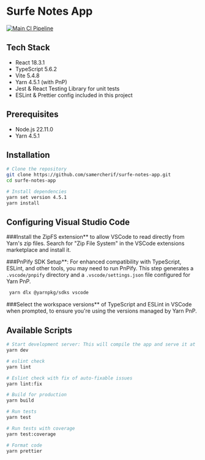 # Surfe Notes App

[![Main CI Pipeline](https://github.com/samercherif/surfe-notes-app/actions/workflows/main.yml/badge.svg)](https://github.com/samercherif/surfe-notes-app/actions/workflows/main.yml)

## Tech Stack

- React 18.3.1
- TypeScript 5.6.2
- Vite 5.4.8
- Yarn 4.5.1 (with PnP)
- Jest & React Testing Library for unit tests
- ESLint & Prettier config included in this project

## Prerequisites

- Node.js 22.11.0
- Yarn 4.5.1

## Installation

```bash
# Clone the repository
git clone https://github.com/samercherif/surfe-notes-app.git
cd surfe-notes-app

# Install dependencies
yarn set version 4.5.1
yarn install
```

## Configuring Visual Studio Code

###Install the ZipFS extension** to allow VSCode to read directly from Yarn's zip files. Search for "Zip File System" in the VSCode extensions marketplace and install it.

###PnPify SDK Setup**: For enhanced compatibility with TypeScript, ESLint, and other tools, you may need to run PnPify. This step generates a `.vscode/pnpify` directory and a `.vscode/settings.json` file configured for Yarn PnP.
  ```bash
   yarn dlx @yarnpkg/sdks vscode
   ```

###Select the workspace versions** of TypeScript and ESLint in VSCode when prompted, to ensure you're using the versions managed by Yarn PnP.

## Available Scripts

```bash
# Start development server: This will compile the app and serve it at `http://localhost:3000`. The project is now running and will be automatically accessed from the web browser.
yarn dev

# eslint check
yarn lint

# Eslint check with fix of auto-fixable issues
yarn lint:fix

# Build for production
yarn build

# Run tests
yarn test

# Run tests with coverage
yarn test:coverage

# Format code
yarn prettier
```

